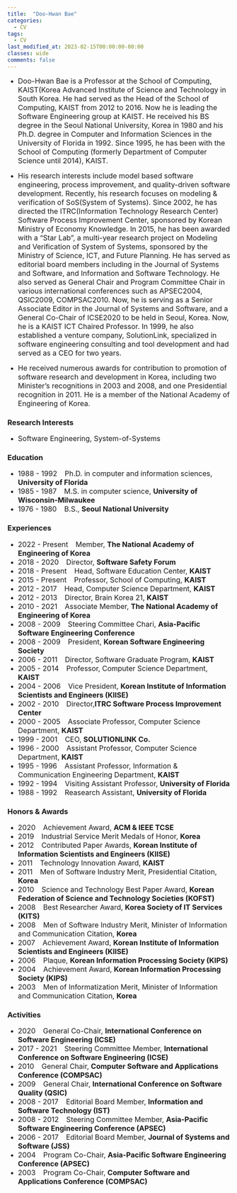 ```yaml
---
title:  "Doo-Hwan Bae"
categories:
  - CV
tags:
  - CV
last_modified_at: 2023-02-15T00:00:00-00:00  
classes: wide
comments: false
---
```


* <span style="font-size:12pt"> Doo-Hwan Bae is a Professor at the School of Computing, KAIST(Korea Advanced Institute of Science and Technology in South Korea. He had served as the Head of the School of Computing, KAIST from 2012 to 2016. Now he is leading the Software Engineering group at KAIST. He received his BS degree in the Seoul National University, Korea in 1980 and his Ph.D. degree in Computer and Information Sciences in the University of Florida in 1992. Since 1995, he has been with the School of Computing (formerly Department of Computer Science until 2014), KAIST.

* <span style="font-size:12pt"> His research interests include model based software engineering, process improvement, and quality-driven software development. Recently, his research focuses on modeling & verification of SoS(System of Systems). Since 2002, he has directed the ITRC(Information Technology Research Center) Software Process Improvement Center, sponsored by Korean Ministry of Economy Knowledge. In 2015, he has been awarded with a “Star Lab”, a multi-year research project on Modeling and Verification of System of Systems, sponsored by the Ministry of Science, ICT, and Future Planning. He has served as editorial board members including in the Journal of Systems and Software, and Information and Software Technology. He also served as General Chair and Program Committee Chair in various international conferences such as APSEC2004, QSIC2009, COMPSAC2010. Now, he is serving as a Senior Associate Editor in the Journal of Systems and Software, and a General Co-Chair of ICSE2020 to be held in Seoul, Korea. Now, he is a KAIST ICT Chaired Professor. In 1999, he also established a venture company, SolutionLink, specialized in software engineering consulting and tool development and had served as a CEO for two years.

* <span style="font-size:12pt"> He received numerous awards for contribution to promotion of software research and development in Korea, including two Minister’s recognitions in 2003 and 2008, and one Presidential recognition in 2011. He is a member of the National Academy of Engineering of Korea.

### Research Interests
* <span style="font-size:12pt"> Software Engineering, System-of-Systems

### Education
* <span style="font-size:12pt"> 1988 - 1992 &ensp; Ph.D. in computer and information sciences, **University of Florida**
* <span style="font-size:12pt"> 1985 - 1987 &ensp; M.S. in computer science, **University of Wisconsin-Milwaukee**
* <span style="font-size:12pt"> 1976 - 1980 &ensp; B.S., **Seoul National University**

### Experiences
* <span style="font-size:12pt"> 2022 - Present &ensp; Member, **The National Academy of Engineering of Korea**
* <span style="font-size:12pt"> 2018 - 2020 &ensp; Director, **Software Safety Forum**  
* <span style="font-size:12pt"> 2018 - Present &ensp; Head, Software Education Center, **KAIST**
* <span style="font-size:12pt"> 2015 - Present &ensp; Professor, School of Computing, **KAIST**
* <span style="font-size:12pt"> 2012 - 2017 &ensp; Head, Computer Science Department, **KAIST**
* <span style="font-size:12pt"> 2012 - 2013 &ensp; Director, Brain Korea 21, **KAIST**
* <span style="font-size:12pt"> 2010 - 2021 &ensp; Associate Member, **The National Academy of Engineering of Korea**
* <span style="font-size:12pt"> 2008 - 2009 &ensp; Steering Committee Chari, **Asia-Pacific Software Engineering Conference**
* <span style="font-size:12pt"> 2008 - 2009 &ensp; President, **Korean Software Engineering Society**
* <span style="font-size:12pt"> 2006 - 2011 &ensp; Director, Software Graduate Program, **KAIST**
* <span style="font-size:12pt"> 2005 - 2014 &ensp; Professor, Computer Science Department, **KAIST**
* <span style="font-size:12pt"> 2004 - 2006 &ensp; Vice President, **Korean Institute of Information Scientists and Engineers (KIISE)**
* <span style="font-size:12pt"> 2002 - 2010 &ensp; Director,**ITRC Software Process Improvement Center**
* <span style="font-size:12pt"> 2000 - 2005 &ensp; Associate Professor, Computer Science Department, **KAIST**
* <span style="font-size:12pt"> 1999 - 2001 &ensp; CEO, **SOLUTIONLINK Co.**
* <span style="font-size:12pt"> 1996 - 2000 &ensp; Assistant Professor, Computer Science Department, **KAIST**
* <span style="font-size:12pt"> 1995 - 1996 &ensp; Assistant Professor, Information & Communication Engineering Department, **KAIST**
* <span style="font-size:12pt"> 1992 - 1994 &ensp; Visiting Assistant Professor, **University of Florida**
* <span style="font-size:12pt"> 1988 - 1992 &ensp; Reasearch Assistant, **University of Florida**

### Honors & Awards
* <span style="font-size:12pt"> 2020 &ensp; Achievement Award, **ACM & IEEE TCSE**
* <span style="font-size:12pt"> 2019 &ensp; Industrial Service Merit Medals of Honor, **Korea**
* <span style="font-size:12pt"> 2012 &ensp; Contributed Paper Awards, **Korean Institute of Information Scientists and Engineers (KIISE)**
* <span style="font-size:12pt"> 2011 &ensp; Technology Innovation Award, **KAIST**
* <span style="font-size:12pt"> 2011 &ensp; Men of Software Industry Merit, Presidential Citation, **Korea**
* <span style="font-size:12pt"> 2010 &ensp; Science and Technology Best Paper Award, **Korean Federation of Science and Technology Societies (KOFST)**
* <span style="font-size:12pt"> 2008 &ensp; Best Researcher Award,  **Korea Society of IT Services (KITS)**
* <span style="font-size:12pt"> 2008 &ensp; Men of Software Industry Merit, Minister of Information and Communication Citation, **Korea**
* <span style="font-size:12pt"> 2007 &ensp; Achievement Award, **Korean Institute of Information Scientists and Engineers (KIISE)**
* <span style="font-size:12pt"> 2006 &ensp; Plaque, **Korean Information Processing Society (KIPS)**
* <span style="font-size:12pt"> 2004 &ensp; Achievement Award, **Korean Information Processing Society (KIPS)**
* <span style="font-size:12pt"> 2003 &ensp; Men of Informatization Merit, Minister of Information and Communication Citation, **Korea**

### Activities
* <span style="font-size:12pt"> 2020 &ensp; General Co-Chair, **International Conference on Software Engineering (ICSE)**
* <span style="font-size:12pt"> 2017 - 2021 &ensp; Steering Committee Member, **International Conference on Software Engineering (ICSE)**
* <span style="font-size:12pt"> 2010 &ensp; General Chair, **Computer Software and Applications Conference (COMPSAC)**
* <span style="font-size:12pt"> 2009 &ensp; General Chair, **International Conference on Software Quality (QSIC)**
* <span style="font-size:12pt"> 2008 - 2017 &ensp; Editorial Board Member, **Information and Software Technology (IST)**
* <span style="font-size:12pt"> 2008 - 2012 &ensp; Steering Committee Member, **Asia-Pacific Software Engineering Conference (APSEC)**
* <span style="font-size:12pt"> 2006 - 2017 &ensp; Editorial Board Member, **Journal of Systems and Software (JSS)**
* <span style="font-size:12pt"> 2004 &ensp; Program Co-Chair, **Asia-Pacific Software Engineering Conference (APSEC)**
* <span style="font-size:12pt"> 2003 &ensp; Program Co-Chair, **Computer Software and Applications Conference (COMPSAC)**
